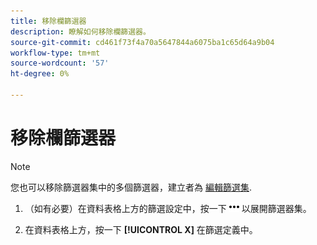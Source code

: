 ```yaml
---
title: 移除欄篩選器
description: 瞭解如何移除欄篩選器。
source-git-commit: cd461f73f4a70a5647844a6075ba1c65d64a9b04
workflow-type: tm+mt
source-wordcount: '57'
ht-degree: 0%

---
```


# 移除欄篩選器

>[!NOTE]
>
>您也可以移除篩選器集中的多個篩選器，建立者為 [編輯篩選集](/help/search-social-commerce/common-tasks/data-views/ad-hoc-settings/column-filter-edit.md).

1. （如有必要）在資料表格上方的篩選設定中，按一下 ![更多](/help/search-social-commerce/assets/more-filters.png "更多") 以展開篩選器集。

1. 在資料表格上方，按一下 **[!UICONTROL X]** 在篩選定義中。
